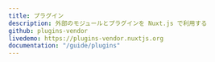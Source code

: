 ```yaml
---
title: プラグイン
description: 外部のモジュールとプラグインを Nuxt.js で利用する
github: plugins-vendor
livedemo: https://plugins-vendor.nuxtjs.org
documentation: "/guide/plugins"
---
```

